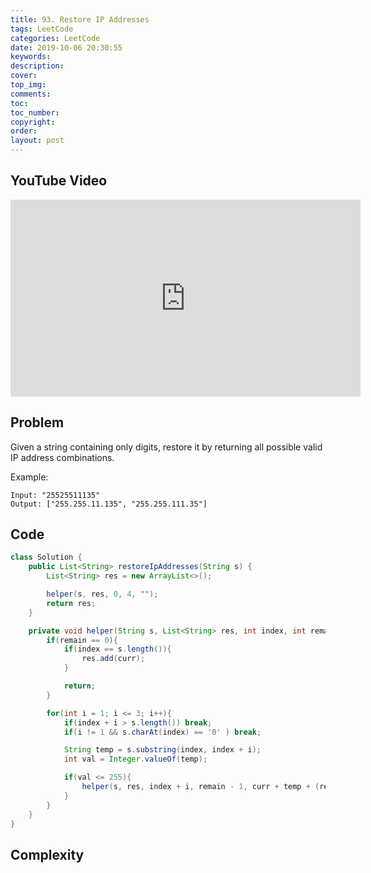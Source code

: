 ```yaml
---
title: 93. Restore IP Addresses
tags: LeetCode
categories: LeetCode
date: 2019-10-06 20:30:55
keywords:
description:
cover:
top_img:
comments:
toc:
toc_number:
copyright:
order:
layout: post
---
```


## YouTube Video

<iframe width="560" height="315" src="https://www.youtube.com/embed/b8_w2ljAzeU" frameborder="0" allow="accelerometer; autoplay; encrypted-media; gyroscope; picture-in-picture" allowfullscreen></iframe>

## Problem

Given a string containing only digits, restore it by returning all possible valid IP address combinations.

Example:

```
Input: "25525511135"
Output: ["255.255.11.135", "255.255.111.35"]
```

## Code

```java
class Solution {
    public List<String> restoreIpAddresses(String s) {
        List<String> res = new ArrayList<>();

        helper(s, res, 0, 4, "");
        return res;
    }

    private void helper(String s, List<String> res, int index, int remain, String curr){
        if(remain == 0){
            if(index == s.length()){
                res.add(curr);
            }

            return;
        }

        for(int i = 1; i <= 3; i++){
            if(index + i > s.length()) break;
            if(i != 1 && s.charAt(index) == '0' ) break;

            String temp = s.substring(index, index + i);
            int val = Integer.valueOf(temp);

            if(val <= 255){
                helper(s, res, index + i, remain - 1, curr + temp + (remain == 1 ? "" : "."));
            }
        }
    }
}
```

## Complexity
